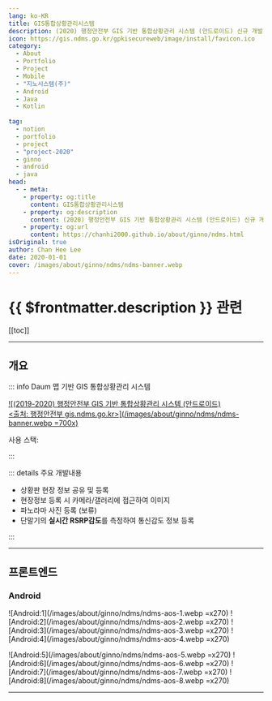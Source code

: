 ```yaml
---
lang: ko-KR
title: GIS통합상황관리시스템 
description: (2020) 행정안전부 GIS 기반 통합상황관리 시스템 (안드로이드) 신규 개발 용역
icon: https://gis.ndms.go.kr/gpkisecureweb/image/install/favicon.ico
category: 
  - About
  - Portfolio
  - Project
  - Mobile
  - "지노시스템(주)"
  - Android
  - Java
  - Kotlin
  
tag:
  - notion
  - portfolio
  - project
  - "project-2020"
  - ginno
  - android
  - java
head:
  - - meta:
    - property: og:title
      content: GIS통합상황관리시스템
    - property: og:description
      content: (2020) 행정안전부 GIS 기반 통합상황관리 시스템 (안드로이드) 신규 개발 용역
    - property: og:url
      content: https://chanhi2000.github.io/about/ginno/ndms.html
isOriginal: true
author: Chan Hee Lee
date: 2020-01-01
cover: /images/about/ginno/ndms/ndms-banner.webp
---
```


# {{ $frontmatter.description }} 관련

[[toc]]

---

## 개요

::: info Daum 맵 기반 GIS 통합상황관리 시스템

[![(2019-2020) 행정안전부 GIS 기반 통합상황관리 시스템 (안드로이드)<br/><출처: 행정안전부 gis.ndms.go.kr>](/images/about/ginno/ndms/ndms-banner.webp =700x)](http://gis.ndms.go.kr/)

사용 스택: <ShieldsGroup logos="openjdk,intellijidea,gradle,android,androidstudio,git,gitea"/>

:::

::: details <FontIcon icon="fas fa-person-chalkboard"/> 주요 개발내용

- 상황판 현장 정보 공유 및 등록
- 현장정보 등록 시 카메라/갤러리에 접근하여 이미지
- 파노라마 사진 등록 (보류)
- 단말기의 **실시간 RSRP감도**를 측정하여 통신감도 정보 등록

:::

---

## 프론트엔드

### <FontIcon icon="fa-brands fa-android"/> Android

![Android:1](/images/about/ginno/ndms/ndms-aos-1.webp =x270)
![Android:2](/images/about/ginno/ndms/ndms-aos-2.webp =x270)
![Android:3](/images/about/ginno/ndms/ndms-aos-3.webp =x270)
![Android:4](/images/about/ginno/ndms/ndms-aos-4.webp =x270)

![Android:5](/images/about/ginno/ndms/ndms-aos-5.webp =x270)
![Android:6](/images/about/ginno/ndms/ndms-aos-6.webp =x270)
![Android:7](/images/about/ginno/ndms/ndms-aos-7.webp =x270)
![Android:8](/images/about/ginno/ndms/ndms-aos-8.webp =x270)

---

<TagLinks />